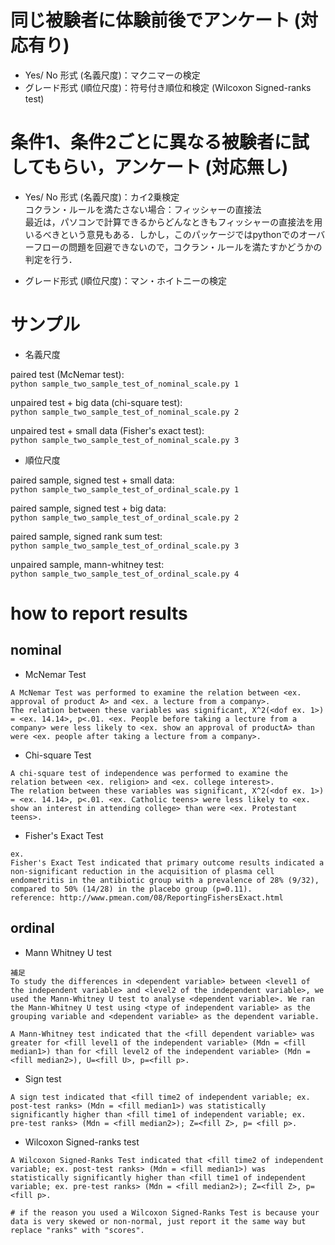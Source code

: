 # 同じ被験者に体験前後でアンケート (対応有り)

- Yes/ No 形式 (名義尺度)：マクニマーの検定
- グレード形式 (順位尺度)：符号付き順位和検定 (Wilcoxon Signed-ranks test)

# 条件1、条件2ごとに異なる被験者に試してもらい，アンケート (対応無し)

- Yes/ No 形式 (名義尺度)：カイ2乗検定  
コクラン・ルールを満たさない場合：フィッシャーの直接法  
最近は，パソコンで計算できるからどんなときもフィッシャーの直接法を用いるべきという意見もある．しかし，このパッケージではpythonでのオーバーフローの問題を回避できないので，コクラン・ルールを満たすかどうかの判定を行う．

- グレード形式 (順位尺度)：マン・ホイトニーの検定

# サンプル

- 名義尺度

paired test (McNemar test):   
```python sample_two_sample_test_of_nominal_scale.py 1```

unpaired test + big data (chi-square test):  
```python sample_two_sample_test_of_nominal_scale.py 2```

unpaired test + small data (Fisher's exact test):  
```python sample_two_sample_test_of_nominal_scale.py 3```

- 順位尺度

paired sample, signed test + small data:  
```python sample_two_sample_test_of_ordinal_scale.py 1```

paired sample, signed test + big data:  
```python sample_two_sample_test_of_ordinal_scale.py 2```

paired sample, signed rank sum test:    
```python sample_two_sample_test_of_ordinal_scale.py 3```

unpaired sample, mann-whitney test:  
```python sample_two_sample_test_of_ordinal_scale.py 4```

# how to report results

## nominal

- McNemar Test

```
A McNemar Test was performed to examine the relation between <ex. approval of product A> and <ex. a lecture from a company>.
The relation between these variables was significant, X^2(<dof ex. 1>) = <ex. 14.14>, p<.01. <ex. People before taking a lecture from a company> were less likely to <ex. show an approval of productA> than were <ex. people after taking a lecture from a company>.
```

- Chi-square Test

```
A chi-square test of independence was performed to examine the relation between <ex. religion> and <ex. college interest>. 
The relation between these variables was significant, X^2(<dof ex. 1>) = <ex. 14.14>, p<.01. <ex. Catholic teens> were less likely to <ex. show an interest in attending college> than were <ex. Protestant teens>.
```

- Fisher's Exact Test 

```
ex. 
Fisher's Exact Test indicated that primary outcome results indicated a non-significant reduction in the acquisition of plasma cell endometritis in the antibiotic group with a prevalence of 28% (9/32), compared to 50% (14/28) in the placebo group (p=0.11). 
reference: http://www.pmean.com/08/ReportingFishersExact.html

```

## ordinal

- Mann Whitney U test

```
補足
To study the differences in <dependent variable> between <level1 of the independent variable> and <level2 of the independent variable>, we used the Mann-Whitney U test to analyse <dependent variable>. We ran the Mann-Whitney U test using <type of independent variable> as the grouping variable and <dependent variable> as the dependent variable.
```

```
A Mann-Whitney test indicated that the <fill dependent variable> was greater for <fill level1 of the independent variable> (Mdn = <fill median1>) than for <fill level2 of the independent variable> (Mdn = <fill median2>), U=<fill U>, p=<fill p>.   
```

- Sign test

```
A sign test indicated that <fill time2 of independent variable; ex. post-test ranks> (Mdn = <fill median1>) was statistically significantly higher than <fill time1 of independent variable; ex. pre-test ranks> (Mdn = <fill median2>); Z=<fill Z>, p= <fill p>.
```

- Wilcoxon Signed-ranks test

```
A Wilcoxon Signed-Ranks Test indicated that <fill time2 of independent variable; ex. post-test ranks> (Mdn = <fill median1>) was statistically significantly higher than <fill time1 of independent variable; ex. pre-test ranks> (Mdn = <fill median2>); Z=<fill Z>, p= <fill p>. 

# if the reason you used a Wilcoxon Signed-Ranks Test is because your data is very skewed or non-normal, just report it the same way but replace "ranks" with "scores".
```
